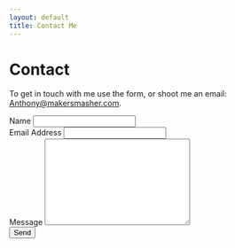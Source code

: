 ```yaml
---
layout: default
title: Contact Me
---
```


<div id="contact">
  <h1 class="pageTitle">Contact</h1>
  <div class="contactContent">
    <p>To get in touch with me use the form, or shoot me an email: <a href="mailto:anthony@makersmasher.com">Anthony@makersmasher.com</a>.</p>
  </div>
  <form action="https://formspree.io/f/mknkekzy" method="POST">
    <label for="name">Name</label>
    <input type="text" id="name" name="name" class="full-width"><br>
    <label for="email">Email Address</label>
    <input type="email" id="email" name="_replyto" class="full-width"><br>
    <label for="message">Message</label>
    <textarea name="message" id="message" cols="30" rows="10" class="full-width"></textarea><br>
    <input type="submit" value="Send" class="button">
  </form>
</div>

